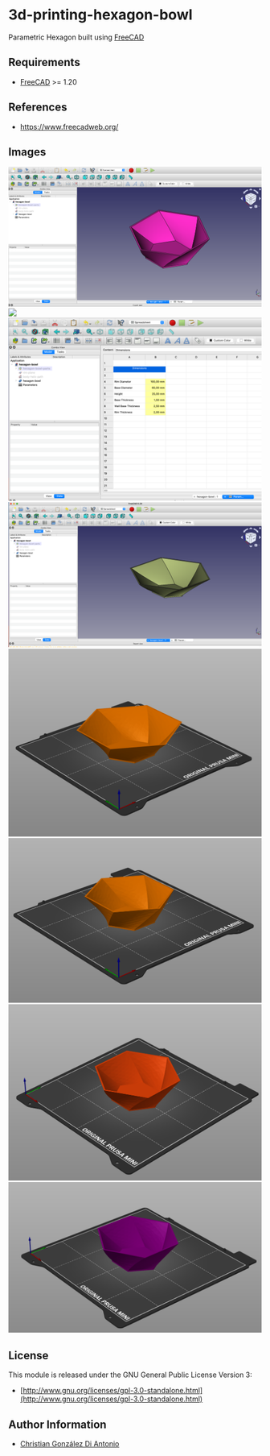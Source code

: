 # 3d-printing-hexagon-bowl

Parametric Hexagon built using [FreeCAD](https://www.freecadweb.org/)

## Requirements

* [FreeCAD](https://www.freecadweb.org/) >= 1.20

## References

* https://www.freecadweb.org/

## Images

![](images/freecad-1.png)
![](images/freecad-6.png)
![](images/freecad-2.png)
![](images/freecad-3.png)
![](images/prusaslicer-1.png)
![](images/prusaslicer-2.png)
![](images/prusaslicer-3.png)
![](images/prusaslicer-4.png)

## License

This module is released under the GNU General Public License Version 3:

* [http://www.gnu.org/licenses/gpl-3.0-standalone.html](http://www.gnu.org/licenses/gpl-3.0-standalone.html)

## Author Information

* [Christian González Di Antonio](https://github.com/christiangda)